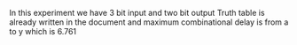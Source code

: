 In this experiment we have 3 bit input and two bit output 
Truth table is already written in the document and maximum combinational delay is from a to y which is 6.761